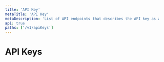 ```yaml
---
title: 'API Key'
metaTitle: 'API Key'
metaDescription: 'List of API endpoints that describes the API key as authentication entity'
api: true
paths: ['/v1/apiKeys']
---
```


# API Keys
